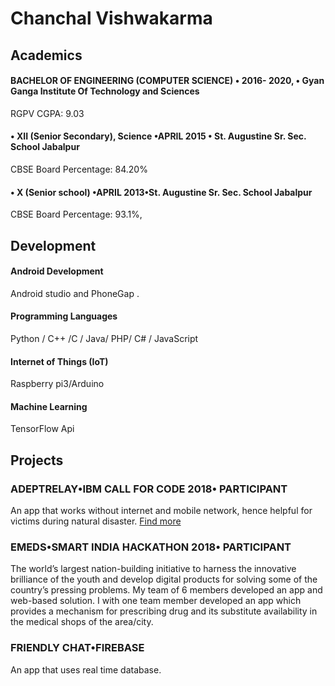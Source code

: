 # Chanchal Vishwakarma

## Academics

#### BACHELOR OF ENGINEERING (COMPUTER SCIENCE) • 2016- 2020, • Gyan Ganga Institute Of Technology and Sciences
RGPV CGPA: 9.03
#### • XII (Senior Secondary), Science •APRIL 2015 • St. Augustine Sr. Sec. School Jabalpur
CBSE Board Percentage: 84.20%
#### • X (Senior school) •APRIL 2013•St. Augustine Sr. Sec. School Jabalpur
CBSE Board Percentage: 93.1%, 

## Development

#### Android Development
Android studio and
PhoneGap .
#### Programming Languages
Python / C++ /C / Java/
   PHP/ C# / JavaScript


#### Internet of Things (IoT)
 Raspberry pi3/Arduino
####  Machine Learning
 TensorFlow Api
 
 ## Projects
 ### ADEPTRELAY•IBM CALL FOR CODE 2018• PARTICIPANT
An app that works without internet and mobile network, hence
helpful for victims during natural disaster. [Find more](https://www.adeptrelay.app/)
### EMEDS•SMART INDIA HACKATHON 2018• PARTICIPANT
The world’s largest nation-building initiative to harness the
innovative brilliance of the youth and develop digital products for
solving some of the country’s pressing problems. My team of 6
members developed an app and web-based solution. I with one team
member developed an app which provides a mechanism for
prescribing drug and its substitute availability in the medical shops
of the area/city.

### FRIENDLY CHAT•FIREBASE
An app that uses real time database.
